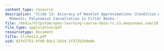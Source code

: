 ```yaml
---
content_type: resource
description: 'Slide 13: Accuracy of Wavelet Approximations (Condition A); Vanishing
  Moments; Polynomial Cancellation in Filter Banks.'
file: /media/https%3A/open-learning-course-data-rc.s3.amazonaws.com/18-327-wavelets-filter-banks-and-applications-spring-2003/02f47751bfd66dc1541d1f372b2b0e0e_Slides13.pdf
file_type: application/pdf
resourcetype: Document
title: Slides13.pdf
uid: 02f47751-bfd6-6dc1-541d-1f372b2b0e0e
---
```

